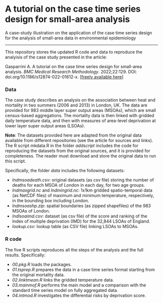 # A tutorial on the case time series design for small-area analysis

A case-study illustration on the application of the case time series design for the analysis of small-area data in environmental epidemiology

------------------------------------------------------------------------

This repository stores the updated R code and data to reproduce the analyisis of the case study presented in the article:

Gasparrini A. A tutorial on the case time series design for small-area analysis. *BMC Medical Research Methodology*. 2022;22:129. DOI: doi.org/10.1186/s12874-022-01612-x. [[freely available here](http://www.ag-myresearch.com/2022_gasparrini_bmcmrm.html)]

### Data

The case study describes an analysis on the association between heat and mortality in two summers (2006 and 2013) in London, UK. The data are provided for 983 middle layer super output areas (MSOAs), which are small census-based aggregations. The mortality data is then linked with gridded daily temperature data, and then with measures of area-level deprivation at lower layer super output areas (LSOAs).

**Note**: The datasets provided here are adapted from the original data available from different repositories (see the article for sources and links). The R script mkdata.R in the folder *addscript* includes the code for reproducing the datasets from the original sources, and it is provided for completeness. The reader must download and store the original data to run this script.

Specifically, the folder *data* includes the following datasets:

-  *lndmsoadeath.csv*: original datasets (as csv file) storing the number of deaths for each MSOA of London in each day, for two age groups.
-   *lndmaxgrid.nc* and *lndmingrid.nc*: 1x1km gridded spatio-temporal data (as NetCDF files) of maximum and minimum temperature, respectively, in the bounding box including London.
-   *lndmsoashp.zip*: spatial boundaries (as zipped shapefiles) of the 983 MSOAs of London.
-   *lndlsoaimd.csv*: dataset (as csv file) of the score and ranking of the Index of multiple deprivation (IMD) for the 32,844 LSOAs of England.
-   *lookup.csv*: lookup table (as CSV file) linking LSOAs to MSOAs.

### R code

The five R scripts reproduces all the steps of the analysis and the full results. Specifically:

-   *00.pkg.R* loads the packages.
-   *01.tsprep.R* prepares the data in a case time series format starting from the original mortality data.
-   *02.linktmean.R* links the gridded temperature data.
-   *03.mainmof.R* performs the main model and a comparison with the standard time series model on fully aggregated data.
-   *04.intmod.R* investigates the differential risks by deprivation score.
